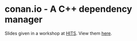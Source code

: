# conan.io - A C++ dependency manager

Slides given in a workshop at [HITS](https://h-its.org). View them [here](https://bernddoser.github.io/workshop-conan/).

